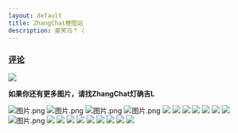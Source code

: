 ```yaml
---
layout: default
title: ZhangChat梗图站
description: 豪笑马？（
---
```

### [评论](https://github.com/lightworld689/lightworld689.github.io/discussions/categories/zhc%E6%A2%97%E5%9B%BE%E7%AB%99)

![](https://img.shields.io/github/stars/lightworld689/lightworld689.github.io.svg)

__如果你还有更多图片，请找ZhangChat灯确吉L__

![图片.png](https://s2.loli.net/2023/06/09/2VpoR4cfXO8EyJA.png)
![图片.png](https://s2.loli.net/2023/06/07/YQ3g51GjqcKXZIO.png)
![图片.png](https://s2.loli.net/2023/06/07/r3JUwS4iofEgx1a.png)
![图片.png](https://s2.loli.net/2023/06/07/s3VpiNm5dut69cB.png)
![](https://s2.loli.net/2023/06/05/Eo8W2UNGfIhurlP.png)
![](https://s2.loli.net/2023/06/04/ALQ8W4NuzscTZFH.png)
![](https://s2.loli.net/2023/06/04/YvE6KUHIl4RLsMy.png)
![](https://s2.loli.net/2023/06/04/lbuYoRcWE8v6zPt.png)
![](https://s2.loli.net/2023/06/04/vdfoXMZctBVuFgK.png)
![](https://s2.loli.net/2023/06/04/zbfeZnymW7C31gv.png)
![](https://s2.loli.net/2023/06/04/rs3lnCeWuDAVcpN.png)
![图片.png](https://s2.loli.net/2023/06/07/JecgqDrQ2niGobf.png)
![](https://s2.loli.net/2023/06/04/DZVMd4p3UYhABOe.png)
![](https://s2.loli.net/2023/06/04/V7uSshWJkZoynTC.png)
![](https://s2.loli.net/2023/06/04/aMyR7OXNqhKFAlr.png)
![](https://s2.loli.net/2023/06/04/y2mgXz6QscnGHo5.png)
![](https://s2.loli.net/2023/06/04/ENlskHy39DSe2vY.png)
![](https://s2.loli.net/2023/06/04/qkgw8vH9iEMnYOm.png)
![](https://s2.loli.net/2023/06/04/FU1ubjCeD3HhqcL.png)
![](https://s2.loli.net/2023/06/04/QBsPEf4FOvZR2nd.png)
![](https://s2.loli.net/2023/06/04/lbh45oncPaUNLxF.png)
